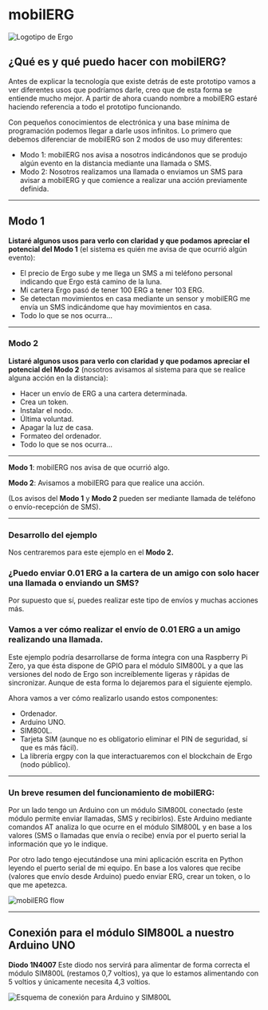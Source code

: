 # mobilERG

<img src="https://ergonfts.org/other_images/ergo_platform.jpg" alt="Logotipo de Ergo">

## ¿Qué es y qué puedo hacer con mobilERG?

Antes de explicar la tecnología que existe detrás de este prototipo vamos a ver diferentes usos que podríamos darle, creo que de esta forma se entiende mucho mejor. A partir de ahora cuando nombre a mobilERG estaré haciendo referencia a todo el prototipo funcionando.

Con pequeños conocimientos de electrónica y una base mínima de programación podemos llegar a darle usos infinitos. Lo primero que debemos diferenciar de mobilERG son 2 modos de uso muy diferentes:

- Modo 1: mobilERG nos avisa a nosotros indicándonos que se produjo algún evento en la distancia mediante una llamada o SMS.
- Modo 2: Nosotros realizamos una llamada o enviamos un SMS para avisar a mobilERG y que comience a realizar una acción previamente definida.

<hr>

## Modo 1

**Listaré algunos usos para verlo con claridad y que podamos apreciar el potencial del Modo 1** (el sistema es quién me avisa de que ocurrió algún evento):
- El precio de Ergo sube y me llega un SMS a mi teléfono personal indicando que Ergo está camino de la luna.
- Mi cartera Ergo pasó de tener 100 ERG a tener 103 ERG.
- Se detectan movimientos en casa mediante un sensor y mobilERG me envía un SMS indicándome que hay movimientos en casa.
- Todo lo que se nos ocurra…

<hr>

### Modo 2

**Listaré algunos usos para verlo con claridad y que podamos apreciar el potencial del Modo 2** (nosotros avisamos al sistema para que se realice alguna acción en la distancia):
- Hacer un envío de ERG a una cartera determinada.
- Crea un token.
- Instalar el nodo.
- Última voluntad.
- Apagar la luz de casa.
- Formateo del ordenador.
- Todo lo que se nos ocurra…

<hr>

**Modo 1**: mobilERG nos avisa de que ocurrió algo.

**Modo 2**: Avisamos a mobilERG para que realice una acción.

(Los avisos del **Modo 1** y **Modo 2** pueden ser mediante llamada de teléfono o envío-recepción de SMS). 

<hr>

### Desarrollo del ejemplo
Nos centraremos para este ejemplo en el **Modo 2.**

### ¿Puedo enviar 0.01 ERG a la cartera de un amigo con solo hacer una llamada o enviando un SMS?   
Por supuesto que sí, puedes realizar este tipo de envíos y muchas acciones más.

### Vamos a ver cómo realizar el envío de 0.01 ERG a un amigo realizando una llamada.

Este ejemplo podría desarrollarse de forma íntegra con una Raspberry Pi Zero, ya que ésta dispone de GPIO para el módulo SIM800L y a que las versiones del nodo de Ergo son increíblemente ligeras y rápidas de sincronizar. Aunque de esta forma lo dejaremos para el siguiente ejemplo.

Ahora vamos a ver cómo realizarlo usando estos componentes: 
- Ordenador.
- Arduino UNO.
- SIM800L.
- Tarjeta SIM (aunque no es obligatorio eliminar el PIN de seguridad, sí que es más fácil).
- La librería ergpy con la que interactuaremos con el blockchain de Ergo (nodo público).

<hr>

### Un breve resumen del funcionamiento de mobilERG:
Por un lado tengo un Arduino con un módulo SIM800L conectado (este módulo permite enviar llamadas, SMS y recibirlos). Este Arduino mediante comandos AT analiza lo que ocurre en el módulo SIM800L y en base a los valores (SMS o llamadas que envía o recibe) envía por el puerto serial la información que yo le indique.

Por otro lado tengo ejecutándose una mini aplicación escrita en Python leyendo el puerto serial de mi equipo. En base a los valores que recibe (valores que envío desde Arduino) puedo enviar ERG, crear un token, o lo que me apetezca.

<img src="https://ergonfts.org/other_images/flow-mobilERG.png" alt="mobilERG flow">

<hr>

## Conexión para el módulo SIM800L a nuestro Arduino UNO

**Diodo 1N4007**
Este diodo nos servirá para alimentar de forma correcta el módulo SIM800L (restamos 0,7 voltios), ya que lo estamos alimentando con 5 voltios y únicamente necesita 4,3 voltios.

<img src="https://ergonfts.org/other_images/sim800L-connection.png" alt="Esquema de conexión para Arduino y SIM800L">